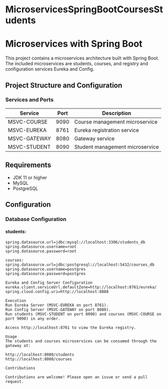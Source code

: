 # MicroservicesSpringBootCoursesStudents
# Microservices with Spring Boot

This project contains a microservices architecture built with Spring Boot. The included microservices are students, courses, and registry and configuration services Eureka and Config.

## Project Structure and Configuration

### Services and Ports

| Service      | Port | Description                  |
|--------------|------|------------------------------|
| MSVC-COURSE  | 9090 | Course management microservice |
| MSVC-EUREKA  | 8761 | Eureka registration service  |
| MSVC-GATEWAY | 8080 | Gateway service              |
| MSVC-STUDENT | 8090 | Student management microservice|

## Requirements

- JDK 11 or higher
- MySQL
- PostgreSQL

## Configuration

### Database Configuration

#### students:

```properties
spring.datasource.url=jdbc:mysql://localhost:3306/students_db
spring.datasource.username=root
spring.datasource.password=root

courses:
spring.datasource.url=jdbc:postgresql://localhost:5432/courses_db
spring.datasource.username=postgres
spring.datasource.password=postgres

Eureka and Config Server Configuration
eureka.client.serviceUrl.defaultZone=http://localhost:8761/eureka/
spring.cloud.config.uri=http://localhost:8888

Execution
Run Eureka Server (MSVC-EUREKA on port 8761).
Run Config Server (MSVC-GATEWAY on port 8080).
Run students (MSVC-STUDENT on port 8090) and courses (MSVC-COURSE on port 9090) in any order.

Access http://localhost:8761 to view the Eureka registry.

Usage
The students and courses microservices can be consumed through the gateway at:

http://localhost:8080/students
http://localhost:8080/courses

Contributions

Contributions are welcome! Please open an issue or send a pull request.

